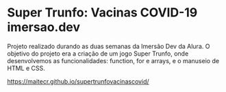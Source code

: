 # Super Trunfo: Vacinas COVID-19 imersao.dev

Projeto realizado durando as duas semanas da Imersão Dev da Alura. 
O objetivo do projeto era a criação de um jogo Super Trunfo, onde desenvolvemos as funcionalidades: function, for e arrays, e o manuseio de HTML e CSS. 

https://maitecr.github.io/supertrunfovacinascovid/
